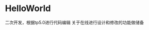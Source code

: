 # HelloWorld
二次开发，根据tp5.0进行代码编辑
关于在线进行设计和修改的功能做储备
<?php
  $x =5;
  $y=6;
  $z= $x+$y;
  echo $z;
  
?>
